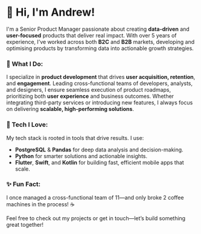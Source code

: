 # 👋 Hi, I'm Andrew!

I'm a Senior Product Manager passionate about creating **data-driven** and **user-focused** products that deliver real impact. With over 5 years of experience, I’ve worked across both **B2C** and **B2B** markets, developing and optimising products by transforming data into actionable growth strategies.

### 🚀 What I Do:
I specialize in **product development** that drives **user acquisition, retention**, and **engagement**. Leading cross-functional teams of developers, analysts, and designers, I ensure seamless execution of product roadmaps, prioritizing both **user experience** and business outcomes. Whether integrating third-party services or introducing new features, I always focus on delivering **scalable, high-performing solutions**.


### 🔧 Tech I Love:
My tech stack is rooted in tools that drive results. I use:
- **PostgreSQL** & **Pandas** for deep data analysis and decision-making.
- **Python** for smarter solutions and actionable insights.
- **Flutter**, **Swift**, and **Kotlin** for building fast, efficient mobile apps that scale.

### ✨ Fun Fact:
I once managed a cross-functional team of 11—and only broke 2 coffee machines in the process! ☕️

Feel free to check out my projects or get in touch—let’s build something great together!
